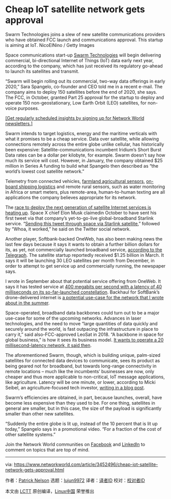 [#]: collector: (lujun9972)
[#]: translator: ( )
[#]: reviewer: ( )
[#]: publisher: ( )
[#]: url: ( )
[#]: subject: (Cheap IoT satellite network gets approval)
[#]: via: (https://www.networkworld.com/article/3452496/cheap-iot-satellite-network-gets-approval.html)
[#]: author: (Patrick Nelson https://www.networkworld.com/author/Patrick-Nelson/)

Cheap IoT satellite network gets approval
======
Swarm Technologies joins a slew of new satellite communications providers who have obtained FCC launch and communications approval. This startup is aiming at IoT.
NicoElNino / Getty Images

Space communications start-up [Swarm Technologies][1] will begin delivering commercial, bi-directional Internet of Things (IoT) data early next year, according to the company, which has just received its regulatory go-ahead to launch its satellites and transmit.

“Swarm will begin rolling out its commercial, two-way data offerings in early 2020,” Sara Spangelo, co-founder and CEO told me in a recent e-mail. The company aims to deploy 150 satellites before the end of 2020, she says. The FCC, in October, granted Part 25 approval for the startup to deploy and operate 150 non-geostationary, Low Earth Orbit (LEO) satellites, for non-voice purposes.

[[Get regularly scheduled insights by signing up for Network World newsletters.]][2]

Swarm intends to target logistics, energy and the maritime verticals with what it promises to be a cheap service. Data over satellite, while allowing connections remotely across the entire globe unlike cellular, has historically been expensive: Satellite-communications incumbent Iridium’s Short Burst Data rates can be a dollar per kilobyte, for example. Swarm doesn’t say how much its service will cost. However, in January, the company obtained $25 million in Series A funding to build what Spangelo then described as “the world’s lowest cost satellite network.”

Telemetry from connected vehicles, [farmland agricultural sensors][3], [on-board shipping logistics][4] and remote rural sensors, such as water monitoring in Africa or smart meters, plus remote-area, human-to-human texting are all applications the company believes appropriate for its network.

The [race to deploy the next generation of satellite Internet services is heating up][5]. Space X chief Elon Musk claimedin October to have sent his first tweet via that company’s yet-to-go-live global-broadband Starlink service. “[Sending this tweet through space via Starlink satellite][6],” followed by “Whoa, it worked,” he said on the Twitter social network.

Another player, Softbank-backed OneWeb, has also been making news the last few days because it says it wants to obtain a further billion dollars for its, as yet, not commercially launched broadband service, [according to the Telegraph][7]. The satellite startup reportedly received $1.25 billion in March. It says it will be launching 30 LEO satellites per month from December, in order to attempt to get service up and commercially running, the newspaper says.

I wrote in September about that potential service offering from OneWeb. It says it has tested service at [400 megabits per second with a latency of 40 milliseconds on its so-far-launched constellation][8]. Backhaul for SoftBank’s drone-delivered internet is [a potential use-case for the network that I wrote about in the summer][9].

Space-operated, broadband data backbones could turn out to be a major use-case for some of the upcoming networks. Advances in laser technologies, and the need to move “large quantities of data quickly and securely around the world, is fast outpacing the infrastructure in place to carry it,” said also-FCC-approved LeoSat in 2018. “A backbone in space for global business,” is how it sees its business model. [It wants to operate a 20 millisecond-latency network, it said then][10].

The aforementioned Swarm, though, which is building unique, palm-sized satellites for connected data devices to communicate, sees its product as being geared not for broadband, but towards long-range connectivity in remote locations – much like the incumbents’ businesses are now, only cheaper and thus more applicable to non-critical, IoT message applications, like agriculture. Latency will be one minute, or lower, according to Micki Seibel, an agriculture-focused tech investor, [writing in a blog post][11].

Swarm’s efficiencies are obtained, in part, because launches, overall, have become less expensive than they used to be. For one thing, satellites in general are smaller, but in this case, the size of the payload is significantly smaller than other new satellites.

“Suddenly the entire globe is lit up, instead of the 10 percent that is lit up today,” Spangelo says in a promotional video. “For a fraction of the cost of other satellite systems.”

Join the Network World communities on [Facebook][12] and [LinkedIn][13] to comment on topics that are top of mind.

--------------------------------------------------------------------------------

via: https://www.networkworld.com/article/3452496/cheap-iot-satellite-network-gets-approval.html

作者：[Patrick Nelson][a]
选题：[lujun9972][b]
译者：[译者ID](https://github.com/译者ID)
校对：[校对者ID](https://github.com/校对者ID)

本文由 [LCTT](https://github.com/LCTT/TranslateProject) 原创编译，[Linux中国](https://linux.cn/) 荣誉推出

[a]: https://www.networkworld.com/author/Patrick-Nelson/
[b]: https://github.com/lujun9972
[1]: https://www.swarm.space/
[2]: https://www.networkworld.com/newsletters/signup.html
[3]: https://www.networkworld.com/article/3262631/big-trouble-down-on-the-iot-farm.html
[4]: https://www.networkworld.com/article/3217329/iot-is-coming-to-a-warehouse-near-you.html
[5]: https://www.networkworld.com/article/3398940/space-internet-maybe-end-of-year-says-spacex.html
[6]: https://twitter.com/elonmusk/status/1186523464712146944?lang=en
[7]: https://www.telegraph.co.uk/technology/2019/11/03/branson-backed-oneweb-raise-1bn-satellite-internet-mega-constellation/
[8]: https://www.networkworld.com/article/3439140/space-internet-service-closer-to-becoming-reality.html
[9]: https://www.networkworld.com/article/3405170/softbank-plans-drone-delivered-iot-and-internet-by-2023.html
[10]: https://www.networkworld.com/article/3328645/space-data-backbone-gets-us-approval.html
[11]: https://medium.com/swarm-technologies/agricultures-digital-revolution-from-space-8b4a0d46b643
[12]: https://www.facebook.com/NetworkWorld/
[13]: https://www.linkedin.com/company/network-world
